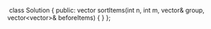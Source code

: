 ​
class Solution {
public:
vector<int> sortItems(int n, int m, vector<int>& group, vector<vector<int>>& beforeItems) {
}
};
​
​